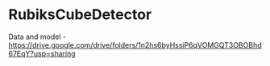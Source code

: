 # RubiksCubeDetector

Data and model - https://drive.google.com/drive/folders/1n2hs6byHssiP6qVOMGQT3OBOBhd67EqY?usp=sharing 
